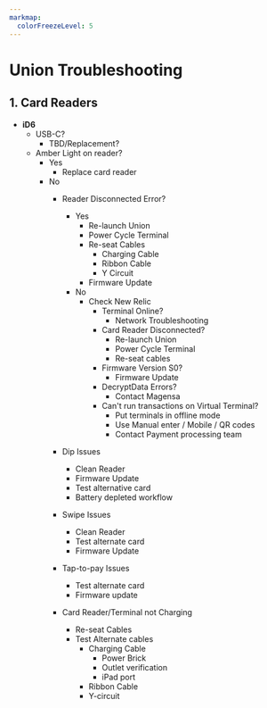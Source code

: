 ```yaml
---
markmap:
  colorFreezeLevel: 5
---
```


# Union Troubleshooting

## 1. Card Readers
- **iD6**
    - USB-C?
        - TBD/Replacement?
    - Amber Light on reader?
      - Yes
        - Replace card reader
      - No
        - Reader Disconnected Error?
            - Yes
                - Re-launch Union
                - Power Cycle Terminal
                - Re-seat Cables
                  - Charging Cable
                  - Ribbon Cable
                  - Y Circuit
                - Firmware Update
            - No
                - Check New Relic
                    - Terminal Online?
                        - Network Troubleshooting
                    -  Card Reader Disconnected?
                        - Re-launch Union
                        - Power Cycle Terminal
                        - Re-seat cables
                    - Firmware Version S0?
                        - Firmware Update
                    - DecryptData Errors?
                        - Contact Magensa
                    - Can't run transactions on Virtual Terminal?
                        - Put terminals in offline mode
                        - Use Manual enter / Mobile / QR codes 
                        - Contact Payment processing team
             
                   
        - Dip Issues
            - Clean Reader
            - Firmware Update
            - Test alternative card
            - Battery depleted workflow
        - Swipe Issues
            - Clean Reader
            - Test alternate card
            - Firmware Update
        - Tap-to-pay Issues
           - Test alternate card
          - Firmware update
        - Card Reader/Terminal not Charging
            - Re-seat Cables
            - Test Alternate cables
                - Charging Cable
                    - Power Brick
                    - Outlet verification
                    - iPad port
                - Ribbon Cable
                - Y-circuit
      
            

        
        



